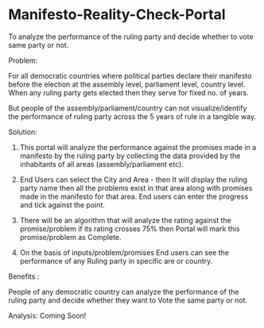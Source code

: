 # Manifesto-Reality-Check-Portal
To analyze the performance of the ruling party and decide whether to vote same party or not.

Problem:

For all democratic countries where political parties declare their manifesto before the election at the assembly level, parliament level, country level. When any ruling party gets elected then they serve for fixed no. of years.

But people of the assembly/parliament/country can not visualize/identify the performance of ruling party across the 5 years of rule in a tangible way.

Solution:

1. This portal will analyze the performance against the promises made in a manifesto by the ruling party by collecting the data provided by the inhabitants of all areas (assembly/parliament etc).

2. End Users can select the City and Area - then It will display the ruling party name then all the problems exist in that area along with promises made in the manifesto for that area. End users can enter the progress and tick against the point.

3. There will be an algorithm that will analyze the rating against the promise/problem if its rating crosses 75% then Portal will mark this promise/problem as Complete.

4. On the basis of inputs/problem/promises End users can see the performance of any Ruling party in specific are or country.

Benefits :

People of any democratic country can analyze the performance of the ruling party and decide whether they want to Vote the same party or not.

Analysis: Coming Soon!
